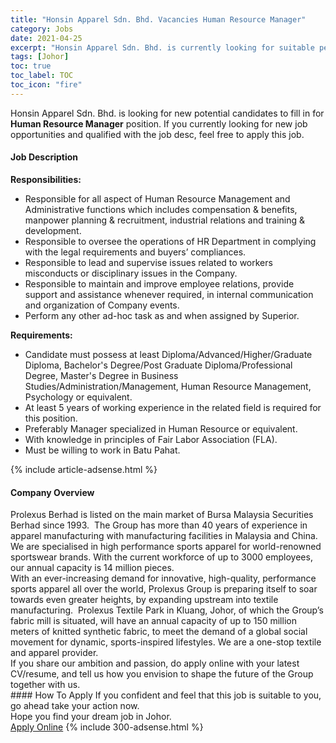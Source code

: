 ```yaml
---
title: "Honsin Apparel Sdn. Bhd. Vacancies Human Resource Manager" 
category: Jobs 
date: 2021-04-25 
excerpt: "Honsin Apparel Sdn. Bhd. is currently looking for suitable person to fill in the Human Resource Manager which based in Johor" 
tags: [Johor] 
toc: true 
toc_label: TOC 
toc_icon: "fire" 
--- 
```


<p>Honsin Apparel Sdn. Bhd. is looking for new potential candidates to fill in for <b>Human Resource Manager</b> position. If you currently looking for new job opportunities and qualified with the job desc, feel free to apply this job.
</p><div><div><h4>Job Description</h4></div><div><div><span><div><p><strong>Responsibilities:</strong></p><ul><li>Responsible for all aspect of Human Resource Management and Administrative functions which includes compensation &amp; benefits, manpower planning &amp; recruitment, industrial relations and training &amp; development.</li><li>Responsible to oversee the operations of HR Department in complying with the legal requirements and buyers&#8217; compliances.</li><li>Responsible to lead and supervise issues related to workers misconducts or disciplinary issues in the Company.</li><li>Responsible to maintain and improve employee relations, provide support and assistance whenever required, in internal communication and organization of Company events.</li><li>Perform any other ad-hoc task as and when assigned by Superior.</li></ul><p><strong>Requirements:</strong></p><ul><li>Candidate must possess at least Diploma/Advanced/Higher/Graduate Diploma, Bachelor's Degree/Post Graduate Diploma/Professional Degree, Master's Degree in Business Studies/Administration/Management, Human Resource Management, Psychology or equivalent.</li><li>At least 5 years of working experience in the related field is required for this position.</li><li>Preferably Manager specialized in Human Resource or equivalent.</li><li>With knowledge in principles of Fair Labor Association (FLA).</li><li>Must be willing to work in Batu Pahat.</li></ul></div></span></div></div></div> 
{% include article-adsense.html %} 
<div><div><h4>Company Overview</h4></div><div><div><span><div><div>
<div>Prolexus Berhad is listed on the main market of Bursa Malaysia Securities Berhad since 1993.&#160; The Group has more than 40 years of experience in apparel manufacturing with manufacturing facilities in Malaysia and China.&#160; We are specialised in high performance sports apparel for world-renowned sportswear brands. With the current workforce of up to 3000 employees, our annual capacity is 14 million pieces.</div>
<div>With an ever-increasing demand for innovative, high-quality, performance sports apparel all over the world, Prolexus Group is preparing itself to soar towards even greater heights, by expanding upstream into textile manufacturing.&#160; Prolexus Textile Park in Kluang, Johor, of which the Group&#8217;s fabric mill is situated, will have an annual capacity of up to 150 million meters of knitted synthetic fabric, to meet the demand of a global social movement for dynamic, sports-inspired lifestyles. We are a one-stop textile and apparel provider.</div>
<div>If you share our ambition and passion, do apply online with your latest CV/resume, and tell us how you envision to shape the future of the Group together with us.</div>
</div></div></span></div></div></div> 
#### How To Apply 
If you confident and feel that this job is suitable to you, go ahead take your action now. <br/> 
Hope you find your dream job in Johor. <br/> 
<a href="https://www.jobstreet.com.my/en/job/human-resource-manager-4546274?jobId=jobstreet-my-job-4546274&" class="btn btn--info" target="_blank" rel="nofollow noopenner">Apply Online</a> 
{% include 300-adsense.html %} 